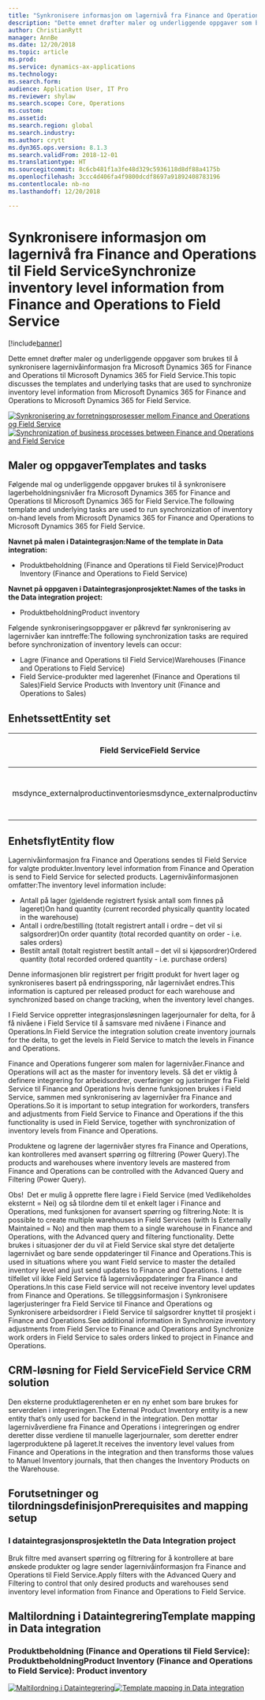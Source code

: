 ```yaml
---
title: "Synkronisere informasjon om lagernivå fra Finance and Operations til Field Service"
description: "Dette emnet drøfter maler og underliggende oppgaver som brukes til å synkronisere lagernivåinformasjon fra Microsoft Dynamics 365 for Finance and Operations til Microsoft Dynamics 365 for Field Service."
author: ChristianRytt
manager: AnnBe
ms.date: 12/20/2018
ms.topic: article
ms.prod: 
ms.service: dynamics-ax-applications
ms.technology: 
ms.search.form: 
audience: Application User, IT Pro
ms.reviewer: shylaw
ms.search.scope: Core, Operations
ms.custom: 
ms.assetid: 
ms.search.region: global
ms.search.industry: 
ms.author: crytt
ms.dyn365.ops.version: 8.1.3
ms.search.validFrom: 2018-12-01
ms.translationtype: HT
ms.sourcegitcommit: 8c6cb481f1a3fe48d329c5936118d8df88a4175b
ms.openlocfilehash: 3ccc4d406fa4f9800dcdf8697a91892408783196
ms.contentlocale: nb-no
ms.lasthandoff: 12/20/2018

---
```


# <a name="synchronize-inventory-level-information-from-finance-and-operations-to-field-service"></a><span data-ttu-id="e3fbe-103">Synkronisere informasjon om lagernivå fra Finance and Operations til Field Service</span><span class="sxs-lookup"><span data-stu-id="e3fbe-103">Synchronize inventory level information from Finance and Operations to Field Service</span></span> 

[!include[banner](../includes/banner.md)]

<span data-ttu-id="e3fbe-104">Dette emnet drøfter maler og underliggende oppgaver som brukes til å synkronisere lagernivåinformasjon fra Microsoft Dynamics 365 for Finance and Operations til Microsoft Dynamics 365 for Field Service.</span><span class="sxs-lookup"><span data-stu-id="e3fbe-104">This topic discusses the templates and underlying tasks that are used to synchronize inventory level information from Microsoft Dynamics 365 for Finance and Operations to Microsoft Dynamics 365 for Field Service.</span></span>

<span data-ttu-id="e3fbe-105">[![Synkronisering av forretningsprosesser mellom Finance and Operations og Field Service](./media/FSOnHandOW.png)](./media/FSOnHandOW.png)</span><span class="sxs-lookup"><span data-stu-id="e3fbe-105">[![Synchronization of business processes between Finance and Operations and Field Service](./media/FSOnHandOW.png)](./media/FSOnHandOW.png)</span></span>

## <a name="templates-and-tasks"></a><span data-ttu-id="e3fbe-106">Maler og oppgaver</span><span class="sxs-lookup"><span data-stu-id="e3fbe-106">Templates and tasks</span></span>
<span data-ttu-id="e3fbe-107">Følgende mal og underliggende oppgaver brukes til å synkronisere lagerbeholdningsnivåer fra Microsoft Dynamics 365 for Finance and Operations til Microsoft Dynamics 365 for Field Service.</span><span class="sxs-lookup"><span data-stu-id="e3fbe-107">The following template and underlying tasks are used to run synchronization of inventory on-hand levels from Microsoft Dynamics 365 for Finance and Operations to Microsoft Dynamics 365 for Field Service.</span></span>

<span data-ttu-id="e3fbe-108">**Navnet på malen i Dataintegrasjon:**</span><span class="sxs-lookup"><span data-stu-id="e3fbe-108">**Name of the template in Data integration:**</span></span>
- <span data-ttu-id="e3fbe-109">Produktbeholdning (Finance and Operations til Field Service)</span><span class="sxs-lookup"><span data-stu-id="e3fbe-109">Product Inventory (Finance and Operations to Field Service)</span></span>
  
<span data-ttu-id="e3fbe-110">**Navnet på oppgaven i Dataintegrasjonprosjektet**:</span><span class="sxs-lookup"><span data-stu-id="e3fbe-110">**Names of the tasks in the Data integration project:**</span></span>
- <span data-ttu-id="e3fbe-111">Produktbeholdning</span><span class="sxs-lookup"><span data-stu-id="e3fbe-111">Product inventory</span></span>

<span data-ttu-id="e3fbe-112">Følgende synkroniseringsoppgaver er påkrevd før synkronisering av lagernivåer kan inntreffe:</span><span class="sxs-lookup"><span data-stu-id="e3fbe-112">The following synchronization tasks are required before synchronization of inventory levels can occur:</span></span>
- <span data-ttu-id="e3fbe-113">Lagre (Finance and Operations til Field Service)</span><span class="sxs-lookup"><span data-stu-id="e3fbe-113">Warehouses (Finance and Operations to Field Service)</span></span> 
- <span data-ttu-id="e3fbe-114">Field Service-produkter med lagerenhet (Finance and Operations til Sales)</span><span class="sxs-lookup"><span data-stu-id="e3fbe-114">Field Service Products with Inventory unit (Finance and Operations to Sales)</span></span> 

## <a name="entity-set"></a><span data-ttu-id="e3fbe-115">Enhetssett</span><span class="sxs-lookup"><span data-stu-id="e3fbe-115">Entity set</span></span>

| <span data-ttu-id="e3fbe-116">Field Service</span><span class="sxs-lookup"><span data-stu-id="e3fbe-116">Field Service</span></span>                      | <span data-ttu-id="e3fbe-117">Finance and Operations</span><span class="sxs-lookup"><span data-stu-id="e3fbe-117">Finance and Operations</span></span>                 |
|------------------------------------|----------------------------------------|
| <span data-ttu-id="e3fbe-118">msdynce_externalproductinventories</span><span class="sxs-lookup"><span data-stu-id="e3fbe-118">msdynce_externalproductinventories</span></span> | <span data-ttu-id="e3fbe-119">CDS-lagerbeholdning etter lager</span><span class="sxs-lookup"><span data-stu-id="e3fbe-119">CDS inventory on-hand by warehouse</span></span>     |

## <a name="entity-flow"></a><span data-ttu-id="e3fbe-120">Enhetsflyt</span><span class="sxs-lookup"><span data-stu-id="e3fbe-120">Entity flow</span></span>
<span data-ttu-id="e3fbe-121">Lagernivåinformasjon fra Finance and Operations sendes til Field Service for valgte produkter.</span><span class="sxs-lookup"><span data-stu-id="e3fbe-121">Inventory level information from Finance and Operation is send to Field Service for selected products.</span></span> <span data-ttu-id="e3fbe-122">Lagernivåinformasjonen omfatter:</span><span class="sxs-lookup"><span data-stu-id="e3fbe-122">The inventory level information include:</span></span> 
- <span data-ttu-id="e3fbe-123">Antall på lager (gjeldende registrert fysisk antall som finnes på lageret)</span><span class="sxs-lookup"><span data-stu-id="e3fbe-123">On hand quantity (current recorded physically quantity located in the warehouse)</span></span>
- <span data-ttu-id="e3fbe-124">Antall i ordre/bestilling (totalt registrert antall i ordre – det vil si salgsordrer)</span><span class="sxs-lookup"><span data-stu-id="e3fbe-124">On order quantity (total recorded quantity on order - i.e. sales orders)</span></span>
- <span data-ttu-id="e3fbe-125">Bestilt antall (totalt registrert bestilt antall – det vil si kjøpsordrer)</span><span class="sxs-lookup"><span data-stu-id="e3fbe-125">Ordered quantity (total recorded ordered quantity - i.e. purchase orders)</span></span>

<span data-ttu-id="e3fbe-126">Denne informasjonen blir registrert per frigitt produkt for hvert lager og synkroniseres basert på endringssporing, når lagernivået endres.</span><span class="sxs-lookup"><span data-stu-id="e3fbe-126">This information is captured per released product for each warehouse and synchronized based on change tracking, when the inventory level changes.</span></span>

<span data-ttu-id="e3fbe-127">I Field Service oppretter integrasjonsløsningen lagerjournaler for delta, for å få nivåene i Field Service til å samsvare med nivåene i Finance and Operations.</span><span class="sxs-lookup"><span data-stu-id="e3fbe-127">In Field Service the integration solution create inventory journals for the delta, to get the levels in Field Service to match the levels in Finance and Operations.</span></span>

<span data-ttu-id="e3fbe-128">Finance and Operations fungerer som malen for lagernivåer.</span><span class="sxs-lookup"><span data-stu-id="e3fbe-128">Finance and Operations will act as the master for inventory levels.</span></span> <span data-ttu-id="e3fbe-129">Så det er viktig å definere integrering for arbeidsordrer, overføringer og justeringer fra Field Service til Finance and Operations hvis denne funksjonen brukes i Field Service, sammen med synkronisering av lagernivåer fra Finance and Operations.</span><span class="sxs-lookup"><span data-stu-id="e3fbe-129">So it is important to setup integration for workorders, transfers and adjustments from Field Service to Finance and Operations if the this functionality is used in Field Service, together with synchronization of inventory levels from Finance and Operations.</span></span>

<span data-ttu-id="e3fbe-130">Produktene og lagrene der lagernivåer styres fra Finance and Operations, kan kontrolleres med avansert spørring og filtrering (Power Query).</span><span class="sxs-lookup"><span data-stu-id="e3fbe-130">The products and warehouses where inventory levels are mastered from Finance and Operations can be controlled with the Advanced Query and Filtering (Power Query).</span></span>

<span data-ttu-id="e3fbe-131">Obs!  Det er mulig å opprette flere lagre i Field Service (med Vedlikeholdes eksternt = Nei) og så tilordne dem til et enkelt lager i Finance and Operations, med funksjonen for avansert spørring og filtrering.</span><span class="sxs-lookup"><span data-stu-id="e3fbe-131">Note: It is possible to create multiple warehouses in Field Services (with Is Externally Maintained = No) and then map them to a single warehouse in Finance and Operations, with the Advanced query and filtering functionality.</span></span> <span data-ttu-id="e3fbe-132">Dette brukes i situasjoner der du vil at Field Service skal styre det detaljerte lagernivået og bare sende oppdateringer til Finance and Operations.</span><span class="sxs-lookup"><span data-stu-id="e3fbe-132">This is used in situations where you want Field service to master the detailed inventory level and just send updates to Finance and Operations.</span></span> <span data-ttu-id="e3fbe-133">I dette tilfellet vil ikke Field Service få lagernivåoppdateringer fra Finance and Operations.</span><span class="sxs-lookup"><span data-stu-id="e3fbe-133">In this case Field service will not receive inventory level updates from Finance and Operations.</span></span> <span data-ttu-id="e3fbe-134">Se tilleggsinformasjon i Synkronisere lagerjusteringer fra Field Service til Finance and Operations og Synkronisere arbeidsordrer i Field Service til salgsordrer knyttet til prosjekt i Finance and Operations.</span><span class="sxs-lookup"><span data-stu-id="e3fbe-134">See additional information in Synchronize inventory adjustments from Field Service to Finance and Operations and Synchronize work orders in Field Service to sales orders linked to project in Finance and Operations.</span></span>

## <a name="field-service-crm-solution"></a><span data-ttu-id="e3fbe-135">CRM-løsning for Field Service</span><span class="sxs-lookup"><span data-stu-id="e3fbe-135">Field Service CRM solution</span></span>
<span data-ttu-id="e3fbe-136">Den eksterne produktlagerenheten er en ny enhet som bare brukes for serverdelen i integreringen.</span><span class="sxs-lookup"><span data-stu-id="e3fbe-136">The External Product Inventory entity is a new entity that’s only used for backend in the integration.</span></span> <span data-ttu-id="e3fbe-137">Den mottar lagernivåverdiene fra Finance and Operations i integreringen og endrer deretter disse verdiene til manuelle lagerjournaler, som deretter endrer lagerproduktene på lageret.</span><span class="sxs-lookup"><span data-stu-id="e3fbe-137">It receives the inventory level values from Finance and Operations in the integration and then transforms those values to Manuel Inventory journals, that then changes the Inventory Products on the Warehouse.</span></span> 

## <a name="prerequisites-and-mapping-setup"></a><span data-ttu-id="e3fbe-138">Forutsetninger og tilordningsdefinisjon</span><span class="sxs-lookup"><span data-stu-id="e3fbe-138">Prerequisites and mapping setup</span></span>

### <a name="in-the-data-integration-project"></a><span data-ttu-id="e3fbe-139">I dataintegrasjonsprosjektet</span><span class="sxs-lookup"><span data-stu-id="e3fbe-139">In the Data Integration project</span></span>
<span data-ttu-id="e3fbe-140">Bruk filtre med avansert spørring og filtrering for å kontrollere at bare ønskede produkter og lagre sender lagernivåinformasjon fra Finance and Operations til Field Service.</span><span class="sxs-lookup"><span data-stu-id="e3fbe-140">Apply filters with the Advanced  Query and Filtering to control that only desired products and warehouses send inventory level information from Finance and Operations to Field Service.</span></span>

## <a name="template-mapping-in-data-integration"></a><span data-ttu-id="e3fbe-141">Maltilordning i Dataintegrering</span><span class="sxs-lookup"><span data-stu-id="e3fbe-141">Template mapping in Data integration</span></span>

### <a name="product-inventory-finance-and-operations-to-field-service-product-inventory"></a><span data-ttu-id="e3fbe-142">Produktbeholdning (Finance and Operations til Field Service): Produktbeholdning</span><span class="sxs-lookup"><span data-stu-id="e3fbe-142">Product Inventory (Finance and Operations to Field Service): Product inventory</span></span>

<span data-ttu-id="e3fbe-143">[![Maltilordning i Dataintegrering](./media/FSinventoryLevel1.png)](./media/FSinventoryLevel1.png)</span><span class="sxs-lookup"><span data-stu-id="e3fbe-143">[![Template mapping in Data integration](./media/FSinventoryLevel1.png)](./media/FSinventoryLevel1.png)</span></span>

